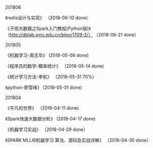 201806

《redis设计与实现》 （2018-06-10 done）

《子雨大数据之Spark入门教程(Python版)》（http://dblab.xmu.edu.cn/blog/1709-2/） （2018-06-21 done）



201805

《机器学习-周志华》 (2018-05-08 done)

《程序员的数学-概率统计》 （2018-05-14 done)

《统计学习方法-李航》 （2018-05-31 70%）

《python-廖雪峰》 (2018-05-31 done)



201804

《平凡的世界》 （2018-04-11 done)

《Spark快速大数据分析》 (2018-04-17 done) 

《机器学习实战》 （2018-04-29 done）

《SPARK MLLIB机器学习  算法、源码及实战详解》 （2018-04-30 done）


